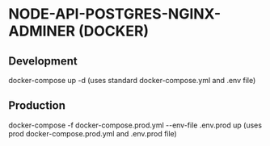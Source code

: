# NODE-API-POSTGRES-NGINX-ADMINER (DOCKER)

## Development
docker-compose up -d (uses standard docker-compose.yml and .env file)

## Production
docker-compose -f docker-compose.prod.yml --env-file .env.prod up (uses prod docker-compose.prod.yml and .env.prod file)
